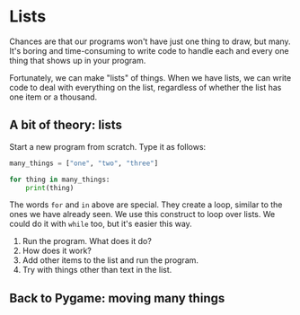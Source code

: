 # Lists

Chances are that our programs won't have just one thing to draw, but many. It's boring and time-consuming to write code to handle each and every one thing that shows up in your program.

Fortunately, we can make "lists" of things. When we have lists, we can write code to deal with everything on the list, regardless of whether the list has one item or a thousand.

## A bit of theory: lists

Start a new program from scratch. Type it as follows:

```python
many_things = ["one", "two", "three"]

for thing in many_things:
    print(thing)
```

The words `for` and `in` above are special. They create a loop, similar to the ones we have already seen. We use this construct to loop over lists. We could do it with `while` too, but it's easier this way.

1. Run the program. What does it do?
2. How does it work?
3. Add other items to the list and run the program.
4. Try with things other than text in the list.

## Back to Pygame: moving many things

